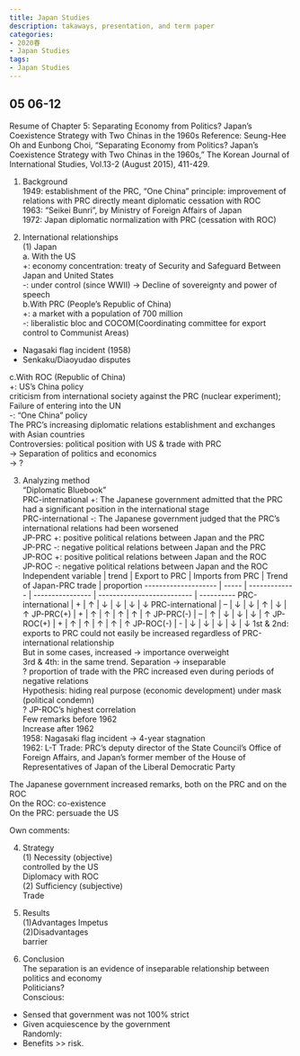 ```yaml
---
title: Japan Studies
description: takaways, presentation, and term paper
categories: 
- 2020春
- Japan Studies
tags:
- Japan Studies
---
```

## 05 06-12
Resume of Chapter 5: Separating Economy from Politics? Japan’s Coexistence Strategy with Two Chinas in the 1960s 
Reference: Seung-Hee Oh and Eunbong Choi, “Separating Economy from Politics? Japan’s Coexistence Strategy with Two Chinas in the 1960s,” The Korean Journal of International Studies, Vol.13-2 (August 2015), 411-429. 

1. Background  
1949: establishment of the PRC, “One China” principle: improvement of relations with PRC directly meant diplomatic cessation with ROC  
1963: “Seikei Bunri”, by Ministry of Foreign Affairs of Japan  
1972: Japan diplomatic normalization with PRC (cessation with ROC)  

2. International relationships  
(1)	Japan  
a.	With the US  
+: economy concentration: treaty of Security and Safeguard Between Japan and United States  
-: under control (since WWII) -> Decline of sovereignty and power of speech  
b.With PRC (People’s Republic of China)  
+: a market with a population of 700 million   
-: liberalistic bloc and COCOM(Coordinating committee for export control to Communist Areas)  
* Nagasaki flag incident (1958)   
* Senkaku/Diaoyudao disputes  

c.With ROC (Republic of China)  
+: US’s China policy  
		criticism from international society against the PRC (nuclear experiment); Failure of entering into the UN  
-: “One China” policy  
The PRC’s increasing diplomatic relations establishment and exchanges with Asian countries  
Controversies: political position with US & trade with PRC  
->	Separation of politics and economics  
->	?  

3. Analyzing method  
“Diplomatic Bluebook”   
PRC-international +: The Japanese government admitted that the PRC had a significant position in the international stage  
PRC-international -: The Japanese government judged that the PRC’s international relations had been worsened  
JP-PRC +: positive political relations between Japan and the PRC  
JP-PRC -: negative political relations between Japan and the PRC  
JP-ROC +: positive political relations between Japan and the ROC  
JP-ROC -: negative political relations between Japan and the ROC  
Independent variable | trend | Export to PRC | Imports from PRC | Trend of Japan-PRC trade | proportion
-------------------- | ----- | ------------- | ---------------- | -------------------------- | ----------
PRC-international | + | ↑ | ↓ | ↓ | ↓ | ↓
PRC-international | –	| ↓ | ↓	| ↑ | ↓ | ↑
JP-PRC(+) | + | ↑ | ↑ | ↑ | ↑ | ↑
JP-PRC(-) | – | ↑ | ↓ | ↓ | ↓ | ↑
JP-ROC(+) | + | ↑ | ↑ | ↑ | ↑ | ↑
JP-ROC(-) | - | ↓ | ↓ | ↓ | ↓ | ↓
1st & 2nd: exports to PRC could not easily be increased regardless of PRC-international relationship  
 But in some cases, increased -> importance overweight  
3rd & 4th: in the same trend. Separation -> inseparable  
? proportion of trade with the PRC increased even during periods of negative relations  
		Hypothesis: hiding real purpose (economic development) under mask (political condemn)  
? JP-ROC’s highest correlation   
		Few remarks before 1962  
		Increase after 1962  
1958: Nagasaki flag incident -> 4-year stagnation  
1962: L-T Trade: PRC’s deputy director of the State Council’s Office of Foreign Affairs, and Japan’s former member of the House of Representatives of Japan of the Liberal Democratic Party  

The Japanese government increased remarks, both on the PRC and on the ROC  
			On the ROC: co-existence  
			On the PRC: persuade the US  

Own comments:  

4. Strategy  
(1)	Necessity (objective)  
controlled by the US  
Diplomacy with ROC  
(2)	Sufficiency (subjective)  
Trade  

5. Results  
(1)Advantages
Impetus  
(2)Disadvantages  
barrier  

6. Conclusion  
The separation is an evidence of inseparable relationship between politics and economy  
Politicians?  
Conscious: 
* Sensed that government was not 100% strict  
* Given acquiescence by the government  
Randomly:  
* Benefits >> risk. 
